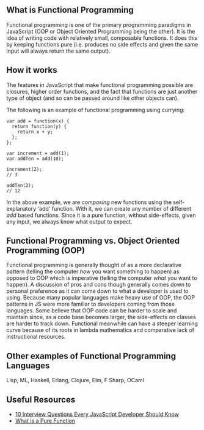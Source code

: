 ## What is Functional Programming
Functional programming is one of the primary programming paradigms in JavaScript (OOP or Object Oriented Programming being the other). It is the idea of writing code with relatively small, composable functions. It does this by keeping functions pure (i.e. produces no side effects and given the same input will always return the same output).

## How it works
The features in JavaScript that make functional programming possible are closures, higher order functions, and the fact that functions are just another type of object (and so can be passed around like other objects can).

The following is an example of functional programming using currying:

``` 
var add = function(x) {
  return function(y) {
    return x + y;
  };
};

var increment = add(1);
var addTen = add(10);

increment(2);
// 3

addTen(2);
// 12
```
In the above example, we are _composing_ new functions using the self-explanatory 'add' function. With it, we can create any number of different _add_ based functions. Since it is a pure function, without side-effects, given any input, we always know what output to expect.

## Functional Programming vs. Object Oriented Programming (OOP)
Functional programming is generally thought of as a more declarative pattern (telling the computer _how_ you want something to happen) as opposed to OOP which is imperative (telling the computer _what_ you want to happen). A discussion of pros and cons though generally comes down to personal preference as it can come down to what a developer is used to using. Because many popular languages make heavy use of OOP, the OOP patterns in JS were more familiar to developers coming from those languages. Some believe that OOP code can be harder to scale and maintain since, as a code base becomes larger, the side-effects on classes are harder to track down. Functional meanwhile can have a steeper learning curve because of its roots in lambda mathematics and comparative lack of instructional resources.

## Other examples of Functional Programming Languages
Lisp, ML, Haskell, Erlang, Clojure, Elm, F Sharp, OCaml

## Useful Resources
*  [ 10 Interview Questions Every JavaScript Developer Should Know](https://medium.com/javascript-scene/10-interview-questions-every-javascript-developer-should-know-6fa6bdf5ad95#.k0neqmgv6)
*  [What is a Pure Function](https://medium.com/javascript-scene/master-the-javascript-interview-what-is-a-pure-function-d1c076bec976#.qnqy6qnuq)